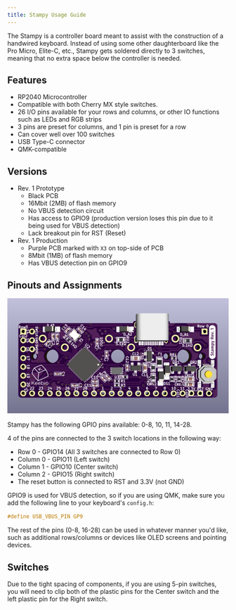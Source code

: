 ```yaml
---
title: Stampy Usage Guide
---
```


The Stampy is a controller board meant to assist with the construction of a handwired keyboard. Instead of using some other daughterboard like the Pro Micro, Elite-C, etc., Stampy gets soldered directly to 3 switches, meaning that no extra space below the controller is needed.

## Features

- RP2040 Microcontroller
- Compatible with both Cherry MX style switches.
- 26 I/O pins available for your rows and columns, or other IO functions such as LEDs and RGB strips
- 3 pins are preset for columns, and 1 pin is preset for a row
- Can cover well over 100 switches
- USB Type-C connector
- QMK-compatible


## Versions

- Rev. 1 Prototype
  - Black PCB
  - 16Mbit (2MB) of flash memory
  - No VBUS detection circuit
  - Has access to GPIO9 (production version loses this pin due to it being used for VBUS detection)
  - Lack breakout pin for RST (Reset)
- Rev. 1 Production
  - Purple PCB marked with `X3` on top-side of PCB
  - 8Mbit (1MB) of flash memory
  - Has VBUS detection pin on GPIO9

## Pinouts and Assignments

![Pinout](./assets/images/stampy/back.png)

Stampy has the following GPIO pins available: 0-8, 10, 11, 14-28.

4 of the pins are connected to the 3 switch locations in the following way:

- Row 0 - GPIO14 (All 3 switches are connected to Row 0)
- Column 0 - GPIO11 (Left switch)
- Column 1 - GPIO10 (Center switch)
- Column 2 - GPIO15 (Right switch)
- The reset button is connected to RST and 3.3V (not GND)

GPIO9 is used for VBUS detection, so if you are using QMK, make sure you add the following line to your keyboard's `config.h`:

```c
#define USB_VBUS_PIN GP9
```

The rest of the pins (0-8, 16-28) can be used in whatever manner you'd like, such as additional rows/columns or devices like OLED screens and pointing devices.

## Switches

Due to the tight spacing of components, if you are using 5-pin switches, you will need to clip both of the plastic pins for the Center switch and the left plastic pin for the Right switch.
